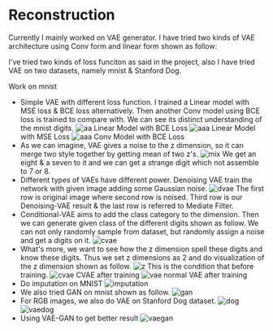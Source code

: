 # Reconstruction
Currently I mainly worked on VAE generator. I have tried two kinds of VAE architecture using Conv form and linear form shown as follow:

I've tried two kinds of loss funciton as said in the project, also I have tried VAE on two datasets, namely mnist & Stanford Dog.

Work on mnist 

- Simple VAE with different loss function. I trained a Linear model with MSE loss & BCE loss alternatively. Then another Conv model using BCE  loss is trained to compare with. We can see its distinct understanding of the mnist digits.
  ![aa](./images/BCELinear.png)
  Linear Model with BCE Loss
  ![aaa](./images/MSELinear.png)
  Linear Model with MSE Loss
  ![aaa](./images/ConvBCE.png)
  Conv Model with BCE Loss
- As we can imagine, VAE gives a noise to the z dimension, so it can merge two style together by getting mean of two z's.
  ![mix](./images/mix.png)
  We get an eight & a seven to it and we can get a strange digit which not assemble to 7 or 8.
- Different types of VAEs have different power. Denoising VAE train the network with given image adding some Gaussian noise. 
  ![dvae](./images/dvae.png)
  The first row is original image where second row is noised. Third row is our Denoising-VAE result & the last row is referred to Mediate Filter.
- Conditional-VAE aims to add the class category to the dimension. Then we can generate given class of the different digits shown as follow. We can not only randomly sample from dataset, but randomly assign a noise and get a digits on it.
  ![cvae](./images/cvae.png)
- What's more, we want to see how the z dimension spell these digits and know these digits. Thus we set z dimensions as 2 and do visualization of the z dimension shown as follow.
  ![z](./images/VAEbefore.png)
  This is the condition that before training.
  ![cvae](./images/cvaeTrained.png)
  CVAE after training
  ![vae](./images/vaeTrained.png)
  normal VAE after training
- Do imputation on MNIST
  ![imputation](./images/i_xent.png)
- We also tried GAN on mnist shown as follow.
  ![gan](./images/gan.png)
- For RGB images, we also do VAE on Stanford Dog dataset.
  ![dog](./images/ori_dog.png)
  ![vaedog](./images/vae_gen.png)
- Using VAE-GAN to get better result
  ![vaegan](./images/vaegan.jpeg)

